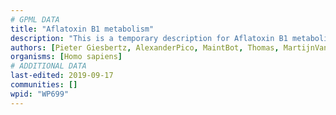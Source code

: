 ```yaml
---
# GPML DATA
title: "Aflatoxin B1 metabolism"
description: "This is a temporary description for Aflatoxin B1 metabolism"
authors: [Pieter Giesbertz, AlexanderPico, MaintBot, Thomas, MartijnVanIersel, Christine Chichester, Mkutmon, DeSl, Egonw, Khanspers]
organisms: [Homo sapiens]
# ADDITIONAL DATA
last-edited: 2019-09-17
communities: []
wpid: "WP699"
---
```

